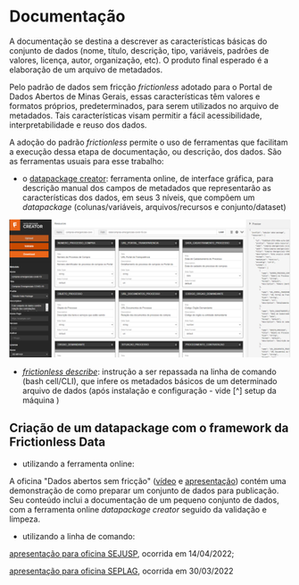# Documentação

A documentação se destina a descrever as características básicas do conjunto de dados (nome, título, descrição, tipo, variáveis, padrões de valores, licença, autor, organização, etc). O produto final esperado é a elaboração de um arquivo de metadados.

Pelo padrão de dados sem fricção _frictionless_ adotado para o Portal de Dados Abertos de Minas Gerais, essas características têm valores e formatos próprios, predeterminados, para serem utilizados no arquivo de metadados. Tais características visam permitir a fácil acessibilidade, interpretabilidade e reuso dos dados.

A adoção do padrão _frictionless_ permite o uso de ferramentas que facilitam a execução dessa etapa de documentação, ou descrição, dos dados. São as ferramentas usuais para esse trabalho: 

- o [datapackage creator](https://create.frictionlessdata.io/): ferramenta online, de interface gráfica, para descrição manual dos campos de metadados que representarão as características dos dados, em seus 3 níveis, que compõem um _datapackage_ (colunas/variáveis, arquivos/recursos e conjunto/dataset)

![](static/datapackage-creator.png)

- [_frictionless describe_](https://framework.frictionlessdata.io/docs/guides/describing-data/): instrução a ser repassada na linha de comando (bash cell/CLI), que infere os metadados básicos de um determinado arquivo de dados (após instalação e configuração - vide [^] setup da máquina )  



## Criação de um datapackage com o framework da Frictionless Data

- utilizando a ferramenta online:

A oficina "Dados abertos sem fricção" ([vídeo](https://www.youtube.com/watch?v=tZ0bmlnqMuY) e [apresentação](https://ead.prodemge.gov.br/pluginfile.php/19736/mod_resource/content/2/Dados%20Abertos%20sem%20friccao-DCTA-CGE.pdf)) contém uma demonstração de como preparar um conjunto de dados para publicação. Seu conteúdo inclui a documentação de um pequeno conjunto de dados, com a ferramenta online _datapackage creator_ seguido da validação e limpeza.

- utilizando a linha de comando: 

[apresentação para oficina SEJUSP](https://github.com/dados-mg/apresentacoes/blob/master/hands-on/SEJUSP-hands-on-2022-04-12.pptx), ocorrida em 14/04/2022;

[apresentação para oficina SEPLAG](https://github.com/dados-mg/apresentacoes/blob/master/hands-on/SEPLAG-hands-on-2022-03-30.pptx), ocorrida em 30/03/2022